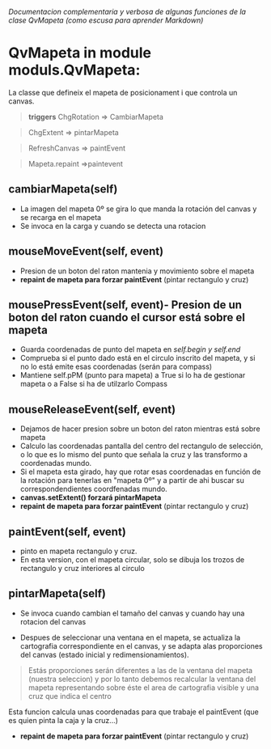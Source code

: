 *Documentacion complementaria y verbosa de algunas funciones de la clase QvMapeta 
(como escusa para aprender Markdown)*

# QvMapeta in module moduls.QvMapeta:
La classe que defineix el mapeta de posicionament i que controla un 
canvas.


> **triggers** 
> ChgRotation  => CambiarMapeta

> ChgExtent      => pintarMapeta

> RefreshCanvas => paintEvent

> Mapeta.repaint =>paintevent


    
## cambiarMapeta(self)
- La imagen del mapeta 0º se gira lo que manda la rotación del canvas y se recarga en el mapeta
- Se invoca en la carga y cuando se detecta una rotacion

    
## mouseMoveEvent(self, event)
- Presion de un boton del raton mantenia y movimiento sobre el mapeta
- **repaint de mapeta para forzar paintEvent**  (pintar rectangulo y cruz)
    
## mousePressEvent(self, event)- Presion de un boton del raton cuando el cursor está sobre el mapeta
- Guarda coordenadas de punto del mapeta en *self.begin y self.end*
- Comprueba si el punto dado está en el circulo inscrito del mapeta, y si no lo está emite esas coordenadas (serán para compass)
- Mantiene self.pPM (punto para mapeta) a True si lo ha de gestionar mapeta o a False si ha de utilzarlo Compass
  
## mouseReleaseEvent(self, event)
 - Dejamos de hacer presion sobre un boton del raton mientras está sobre mapeta
 - Calculo las coordenadas pantalla del centro del rectangulo de selección, o lo que es lo mismo del punto que señala la cruz y las transformo a coordenadas mundo.
 - Si el mapeta esta girado, hay que rotar esas coordenadas en función de la rotación para tenerlas en "mapeta 0º" y a partir de ahi buscar su correspondendientes coordfenadas mundo.
 - **canvas.setExtent() forzará pintarMapeta** 
 - **repaint de mapeta para forzar paintEvent** (pintar rectangulo y cruz)
    
## paintEvent(self, event)
- pinto en mapeta rectangulo y cruz.
- En esta version, con el mapeta circular, solo se dibuja los trozos de rectangulo y cruz interiores al circulo

## pintarMapeta(self)
- Se invoca cuando cambian el tamaño del canvas y cuando hay una   rotacion del canvas
  
-  Despues de seleccionar una ventana en el mapeta, se actualiza   la cartografia correspondiente  en el canvas, y se adapta alas proporciones del canvas (estado inicial y  redimensionamientos).
       
 >Estás proporciones serán diferentes a las de la ventana  del mapeta (nuestra seleccion) y por lo tanto debemos recalcular la ventana del mapeta representando sobre éste el area de cartografia visible y una cruz que indica el centro
  
Esta funcion calcula unas coordenadas para que trabaje el 
paintEvent (que es quien pinta la caja y la cruz...)
- **repaint de mapeta para forzar paintEvent** (pintar rectangulo y cruz)
    
 
